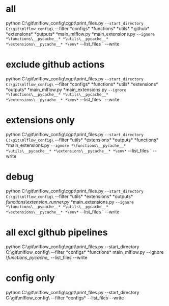 # all
python C:\git\mlflow_config\cgpt\print_files.py `
--start_directory C:\git\mlflow_config\ `
--filter *configs\* *functions\* *utils\* *.github\* *extensions\* *outputs\* *main_mlflow.py *main_extensions.py `
--ignore *\functions\__pycache__* *\utils\__pycache__* *\extensions\__pycache__* *\env* `
--list_files `
--write

# exclude github actions
python C:\git\mlflow_config\cgpt\print_files.py `
--start_directory C:\git\mlflow_config\ `
--filter *configs\* *functions\* *utils\* *extensions\* *outputs\* *main_mlflow.py *main_extensions.py `
--ignore *\functions\__pycache__* *\utils\__pycache__* *\extensions\__pycache__* *\env* `
--list_files `
--write

# extensions only
python C:\git\mlflow_config\cgpt\print_files.py `
--start_directory C:\git\mlflow_config\ `
--filter *utils\* *extensions\* *outputs\* *functions\* *main_extensions.py `
--ignore *\functions\__pycache__* *\utils\__pycache__* *\extensions\__pycache__* *\env* `
--list_files `
--write

# debug
python C:\git\mlflow_config\cgpt\print_files.py `
--start_directory C:\git\mlflow_config\ `
--filter *utils\* *extensions\* *outputs\* *functions\extension_runner.py* *main_extensions.py `
--ignore *\functions\__pycache__* *\utils\__pycache__* *\extensions\__pycache__* *\env* `
--list_files `
--write



# all excl github pipelines
python C:\git\mlflow_config\cgpt\print_files.py --start_directory C:\git\mlflow_config\ --filter *configs\* *functions\*  main_mlflow.py --ignore *\functions\__pycache__*  --list_files --write
# config only
python C:\git\mlflow_config\cgpt\print_files.py --start_directory C:\git\mlflow_config\ --filter *configs\* --list_files --write